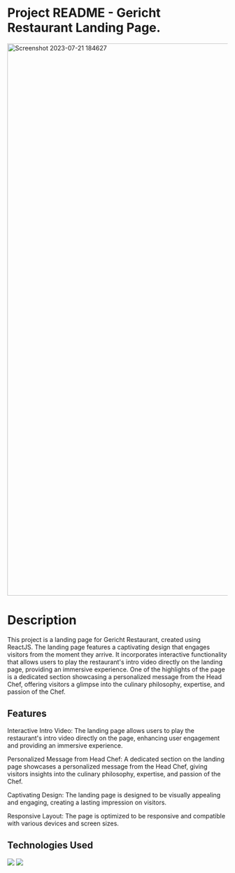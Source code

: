 # Project README - Gericht Restaurant Landing Page.
<img width="1262" alt="Screenshot 2023-07-21 184627" src="https://github.com/nameerakhter/GerichtRestraunt_ReactJs/assets/120779958/56bf5bb0-df46-4aaf-9188-a64535c95d77">



# Description
This project is a landing page for Gericht Restaurant, created using ReactJS. The landing page features a captivating design that engages visitors from the moment they arrive. It incorporates interactive functionality that allows users to play the restaurant's intro video directly on the landing page, providing an immersive experience. One of the highlights of the page is a dedicated section showcasing a personalized message from the Head Chef, offering visitors a glimpse into the culinary philosophy, expertise, and passion of the Chef.


## Features

Interactive Intro Video: The landing page allows users to play the restaurant's intro video directly on the page, enhancing user engagement and providing an immersive experience.

Personalized Message from Head Chef: A dedicated section on the landing page showcases a personalized message from the Head Chef, giving visitors insights into the culinary philosophy, expertise, and passion of the Chef.

Captivating Design: The landing page is designed to be visually appealing and engaging, creating a lasting impression on visitors.

Responsive Layout: The page is optimized to be responsive and compatible with various devices and screen sizes.

## Technologies Used

<img src="https://img.shields.io/badge/-React-000000?style=flat&logo=react&logoColor=00c8ff">
<img src = "https://img.shields.io/badge/-CSS3-1572B6?style=flat&logo=css3&logoColor=white">


